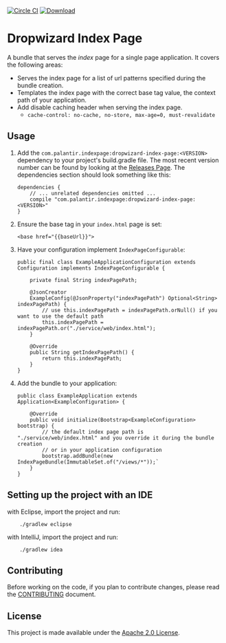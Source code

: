 [![Circle CI](https://circleci.com/gh/palantir/dropwizard-index-page.svg?style=svg&circle-token=bff5c5b6816da034954a2fd7bb65bee9d6f9c33e)](https://circleci.com/gh/palantir/dropwizard-index-page)
[ ![Download](https://api.bintray.com/packages/palantir/releases/dropwizard-index-page/images/download.svg) ](https://bintray.com/palantir/releases/dropwizard-index-page/_latestVersion)


Dropwizard Index Page
=====================

A bundle that serves the *index* page for a single page application. It covers the following areas:

- Serves the index page for a list of url patterns specified during the bundle creation.
- Templates the index page with the correct base tag value, the context path of your application.
- Add disable caching header when serving the index page.
  - `cache-control: no-cache, no-store, max-age=0, must-revalidate`


Usage
-----
1. Add the ``com.palantir.indexpage:dropwizard-index-page:<VERSION>`` dependency to your project's build.gradle file.
    The most recent version number can be found by looking at the [Releases Page](https://github.com/palantir/dropwizard-index-page/releases).
    The dependencies section should look something like this:
    
    ```
    dependencies {
        // ... unrelated dependencies omitted ...
        compile "com.palantir.indexpage:dropwizard-index-page:<VERSION>"
    }
    ```
2. Ensure the base tag in your ``index.html`` page is set:

    ```
    <base href="{{baseUrl}}">
    ```
3. Have your configuration implement `IndexPageConfigurable`:

    ```
    public final class ExampleApplicationConfiguration extends Configuration implements IndexPageConfigurable {

        private final String indexPagePath;

        @JsonCreator
        ExampleConfig(@JsonProperty("indexPagePath") Optional<String> indexPagePath) {
            // use this.indexPagePath = indexPagePath.orNull() if you want to use the default path
            this.indexPagePath = indexPagePath.or("./service/web/index.html");
        }

        @Override
        public String getIndexPagePath() {
            return this.indexPagePath;
        }
    }
    ```

4. Add the bundle to your application:

    ```
    public class ExampleApplication extends Application<ExampleConfiguration> {

        @Override
        public void initialize(Bootstrap<ExampleConfiguration> bootstrap) {
            // the default index page path is "./service/web/index.html" and you override it during the bundle creation
            // or in your application configuration
            bootstrap.addBundle(new IndexPageBundle(ImmutableSet.of("/views/*"));`
        }
    }
    ```

Setting up the project with an IDE
----------------------------------
with Eclipse, import the project and run:

        ./gradlew eclipse

with IntelliJ, import the project and run:

        ./gradlew idea

Contributing
------------
Before working on the code, if you plan to contribute changes, please read the [CONTRIBUTING](CONTRIBUTING.md) document.


License
-------
This project is made available under the
[Apache 2.0 License](http://www.apache.org/licenses/LICENSE-2.0).
